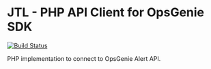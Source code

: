 # JTL - PHP API Client for OpsGenie SDK

[![Build Status](https://travis-ci.org/JTLSoftwareGmbH/php-api-client-opsgenie.svg?branch=master)](https://travis-ci.org/JTLSoftwareGmbH/php-api-client-opsgenie)

PHP implementation to connect to OpsGenie Alert API.